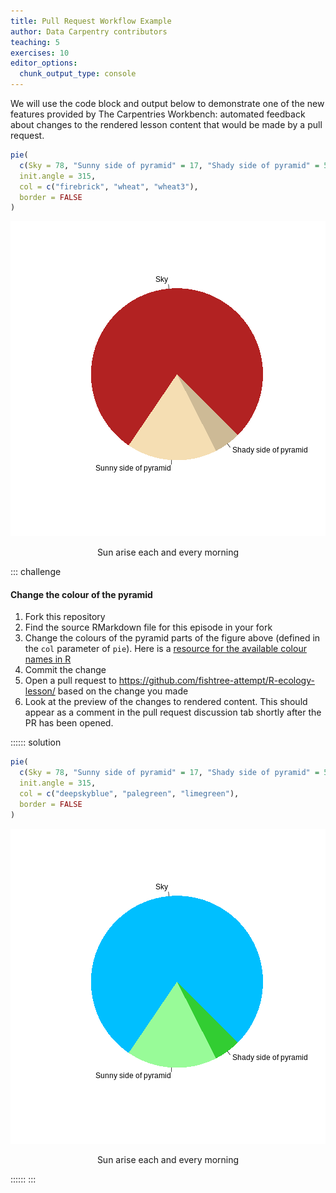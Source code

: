 ```yaml
---
title: Pull Request Workflow Example
author: Data Carpentry contributors
teaching: 5
exercises: 10
editor_options:
  chunk_output_type: console
---
```



We will use the code block and output below to demonstrate one of the new features
provided by The Carpentries Workbench: automated feedback about changes to the
rendered lesson content that would be made by a pull request.


```r
pie(
  c(Sky = 78, "Sunny side of pyramid" = 17, "Shady side of pyramid" = 5), 
  init.angle = 315, 
  col = c("firebrick", "wheat", "wheat3"), 
  border = FALSE
)
```

<div class="figure" style="text-align: center">
<img src="fig/06-pyramid-example-rendered-pyramid-1.png" alt="pie chart illusion of a pyramid"  />
<p class="caption">Sun arise each and every morning</p>
</div>

::: challenge

#### Change the colour of the pyramid

1. Fork this repository
1. Find the source RMarkdown file for this episode in your fork
1. Change the colours of the pyramid parts of the figure above 
   (defined in the `col` parameter of `pie`). Here is a [resource for the available colour names in R](https://r-charts.com/colors/)
1. Commit the change
1. Open a pull request to https://github.com/fishtree-attempt/R-ecology-lesson/ 
   based on the change you made
1. Look at the preview of the changes to rendered content. 
   This should appear as a comment in the pull request discussion tab 
   shortly after the PR has been opened.

:::::: solution


```r
pie(
  c(Sky = 78, "Sunny side of pyramid" = 17, "Shady side of pyramid" = 5), 
  init.angle = 315, 
  col = c("deepskyblue", "palegreen", "limegreen"), 
  border = FALSE
)
```

<div class="figure" style="text-align: center">
<img src="fig/06-pyramid-example-rendered-pyramid-green-1.png" alt="pie chart illusion of a pyramid"  />
<p class="caption">Sun arise each and every morning</p>
</div>

::::::
:::
